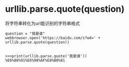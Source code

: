 


# urllib.parse.quote(question)

将字符串转化为url能识别的字符串格式
```
question = "我是谁"
webbrowser.open('https://baidu.com/s?wd=' + urllib.parse.quote(question))


>>>print(urllib.parse.quote('我是谁'))
%E6%88%91%E6%98%AF%E8%B0%81
```

